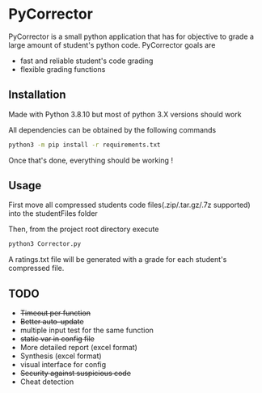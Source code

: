 # PyCorrector

PyCorrector is a small python application that has for objective to grade a large amount of student's python code.
PyCorrector goals are
- fast and reliable student's code grading
- flexible grading functions

## Installation

Made with Python 3.8.10 but most of python 3.X versions should work

All dependencies can be obtained by the following commands
```sh
python3 -m pip install -r requirements.txt
```
Once that's done, everything should be working !

## Usage

First move all compressed students code files(.zip/.tar.gz/.7z supported) into the studentFiles folder

Then, from the project root directory execute
```sh
python3 Corrector.py
```
A ratings.txt file will be generated with a grade for each student's compressed file.


## TODO

- ~~Timeout per function~~
- ~~Better auto-update~~
- multiple input test for the same function
- ~~static var in config file~~
- More detailed report (excel format)
- Synthesis (excel format)
- visual interface for config
- ~~Security against suspicious code~~
- Cheat detection
